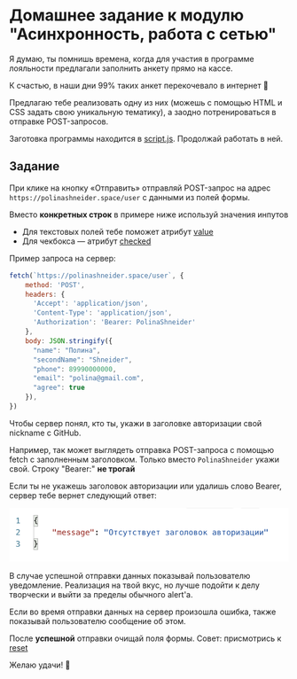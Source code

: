 # Домашнее задание к модулю "Асинхронность, работа с сетью"

Я думаю, ты помнишь времена, когда для участия в программе лояльности предлагали заполнить анкету прямо на кассе.

К счастью, в наши дни 99% таких анкет перекочевало в интернет 🌚

Предлагаю тебе реализовать одну из них (можешь с помощью HTML и CSS задать свою уникальную тематику), а заодно потренироваться в отправке POST-запросов.

Заготовка программы находится в [script.js](./script.js). Продолжай работать в ней.

## Задание

При клике на кнопку «Отправить» отправляй POST-запрос на адрес `https://polinashneider.space/user` с данными из полей формы. 

Вместо **конкретных строк** в примере ниже используй значения инпутов 
- Для текстовых полей тебе поможет атрибут [value](https://www.w3schools.com/jsref/prop_text_value.asp)
- Для чекбокса — атрибут [checked](https://www.w3schools.com/jsref/prop_checkbox_checked.asp)

Пример запроса на сервер:
```js
fetch(`https://polinashneider.space/user`, {
    method: 'POST',
    headers: {
      'Accept': 'application/json',
      'Content-Type': 'application/json',
      'Authorization': 'Bearer: PolinaShneider'
    },
    body: JSON.stringify({
      "name": "Полина",
      "secondName": "Shneider",
      "phone": 89990000000,
      "email": "polina@gmail.com",
      "agree": true
    }),
})
```

Чтобы сервер понял, кто ты, укажи в заголовке авторизации свой nickname с GitHub. 

Например, так может выглядеть отправка POST-запроса с помощью fetch с заполненным заголовком. Только вместо `PolinaShneider` укажи свой. Строку "Bearer:" **не трогай**

Если ты не укажешь заголовок авторизации или удалишь слово Bearer, сервер тебе вернет следующий ответ:

![Ответ сервера](https://github.com/CodegirlSchool/rest-tasks/blob/a88f840f3f19fcd6767bae7af57ae1dc94ae4e76/assets/no-auth.png?raw=true)


В случае успешной отправки данных показывай пользователю уведомление. Реализация на твой вкус, но лучше подойти к делу творчески и выйти за пределы обычного alert'a.

Если во время отправки данных на сервер произошла ошибка, также показывай пользователю сообщение об этом.

После **успешной** отправки очищай поля формы. Совет: присмотрись к [reset](https://developer.mozilla.org/en-US/docs/Web/API/HTMLFormElement/reset)

Желаю удачи! 🥰
